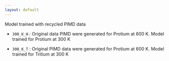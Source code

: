 ```yaml
---
layout: default
---
```


Model trained with recycled PIMD data


- `300_K_H` : Original data PIMD were generated for Protium at 600 K. Model trained for Protium at 300 K

- `300_K_T` : Original PIMD data were generated for Protium at 600 K. Model trained for Tritium at 300 K  
